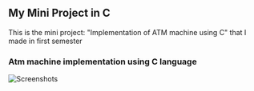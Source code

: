 ## My Mini Project in C
This is the mini project: "Implementation of ATM machine using C" that I made in first semester

### Atm machine implementation using C language
![Screenshots]('/ATM1.png') 
